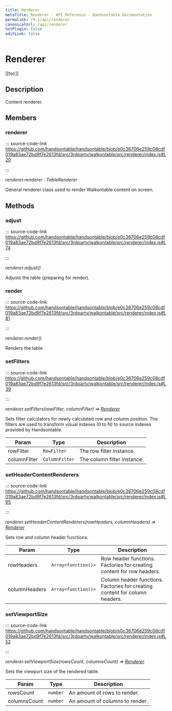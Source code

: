 ```yaml
---
title: Renderer
metaTitle: Renderer - API Reference - Handsontable Documentation
permalink: /9.1/api/renderer
canonicalUrl: /api/renderer
hotPlugin: false
editLink: false
---
```


# Renderer

[[toc]]

## Description

Content renderer.


## Members

### renderer
  
::: source-code-link https://github.com/handsontable/handsontable/blob/e0c36706e259c08cdf019a83ae72bd9f7e2613fd/src/3rdparty/walkontable/src/renderer/index.js#L20

:::

_renderer.renderer : TableRenderer_

General renderer class used to render Walkontable content on screen.


## Methods

### adjust
  
::: source-code-link https://github.com/handsontable/handsontable/blob/e0c36706e259c08cdf019a83ae72bd9f7e2613fd/src/3rdparty/walkontable/src/renderer/index.js#L74

:::

_renderer.adjust()_

Adjusts the table (preparing for render).



### render
  
::: source-code-link https://github.com/handsontable/handsontable/blob/e0c36706e259c08cdf019a83ae72bd9f7e2613fd/src/3rdparty/walkontable/src/renderer/index.js#L81

:::

_renderer.render()_

Renders the table.



### setFilters
  
::: source-code-link https://github.com/handsontable/handsontable/blob/e0c36706e259c08cdf019a83ae72bd9f7e2613fd/src/3rdparty/walkontable/src/renderer/index.js#L39

:::

_renderer.setFilters(rowFilter, columnFilter) ⇒ [Renderer](@/api/renderer.md)_

Sets filter calculators for newly calculated row and column position. The filters are used to transform visual
indexes (0 to N) to source indexes provided by Handsontable.


| Param | Type | Description |
| --- | --- | --- |
| rowFilter | `RowFilter` | The row filter instance. |
| columnFilter | `ColumnFilter` | The column filter instance. |



### setHeaderContentRenderers
  
::: source-code-link https://github.com/handsontable/handsontable/blob/e0c36706e259c08cdf019a83ae72bd9f7e2613fd/src/3rdparty/walkontable/src/renderer/index.js#L65

:::

_renderer.setHeaderContentRenderers(rowHeaders, columnHeaders) ⇒ [Renderer](@/api/renderer.md)_

Sets row and column header functions.


| Param | Type | Description |
| --- | --- | --- |
| rowHeaders | `Array<function()>` | Row header functions. Factories for creating content for row headers. |
| columnHeaders | `Array<function()>` | Column header functions. Factories for creating content for column headers. |



### setViewportSize
  
::: source-code-link https://github.com/handsontable/handsontable/blob/e0c36706e259c08cdf019a83ae72bd9f7e2613fd/src/3rdparty/walkontable/src/renderer/index.js#L52

:::

_renderer.setViewportSize(rowsCount, columnsCount) ⇒ [Renderer](@/api/renderer.md)_

Sets the viewport size of the rendered table.


| Param | Type | Description |
| --- | --- | --- |
| rowsCount | `number` | An amount of rows to render. |
| columnsCount | `number` | An amount of columns to render. |


